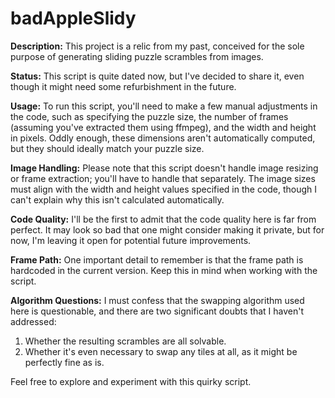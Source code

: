# badAppleSlidy

**Description:**
This project is a relic from my past, conceived for the sole purpose of generating sliding puzzle scrambles from images.

**Status:**
This script is quite dated now, but I've decided to share it, even though it might need some refurbishment in the future.

**Usage:**
To run this script, you'll need to make a few manual adjustments in the code, such as specifying the puzzle size, the number of frames (assuming you've extracted them using ffmpeg), and the width and height in pixels. Oddly enough, these dimensions aren't automatically computed, but they should ideally match your puzzle size.

**Image Handling:**
Please note that this script doesn't handle image resizing or frame extraction; you'll have to handle that separately. The image sizes must align with the width and height values specified in the code, though I can't explain why this isn't calculated automatically.

**Code Quality:**
I'll be the first to admit that the code quality here is far from perfect. It may look so bad that one might consider making it private, but for now, I'm leaving it open for potential future improvements.

**Frame Path:** 
One important detail to remember is that the frame path is hardcoded in the current version. Keep this in mind when working with the script.

**Algorithm Questions:**
I must confess that the swapping algorithm used here is questionable, and there are two significant doubts that I haven't addressed:
1. Whether the resulting scrambles are all solvable.
2. Whether it's even necessary to swap any tiles at all, as it might be perfectly fine as is.

Feel free to explore and experiment with this quirky script.
